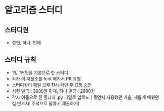 # 알고리즘 스터디
## 스터디원
 * 성현, 하나, 민제

## 스터디 규칙
 * 1일 1커밋을 기본으로 한 스터디
 * 각자 이 저장소를 fork 해가서 PR 요청
 * 스터디장이 매일 오후 11시 확인 후 요청 승인
 * 성현 벌금 : 3000원 민제, 하나 벌금 : 2000원
 * 각자 이름으로 된 폴더에 .py 파일로 업로드 ( 풀면서 사용했던 기술, 새롭게 배웠던 점 반드시! 주석으로 달아서 제출하기)
